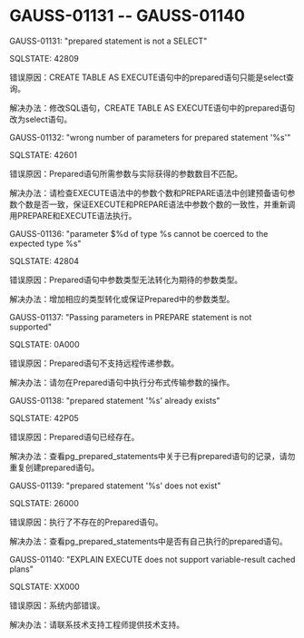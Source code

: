 # GAUSS-01131 -- GAUSS-01140

GAUSS-01131: "prepared statement is not a SELECT"

SQLSTATE: 42809

错误原因：CREATE TABLE AS EXECUTE语句中的prepared语句只能是select查询。

解决办法：修改SQL语句，CREATE TABLE AS EXECUTE语句中的prepared语句改为select语句。

GAUSS-01132: "wrong number of parameters for prepared statement '%s'"

SQLSTATE: 42601

错误原因：Prepared语句所需参数与实际获得的参数数目不匹配。

解决办法：请检查EXECUTE语法中的参数个数和PREPARE语法中创建预备语句参数个数是否一致，保证EXECUTE和PREPARE语法中参数个数的一致性，并重新调用PREPARE和EXECUTE语法执行。

GAUSS-01136: "parameter $%d of type %s cannot be coerced to the expected type %s"

SQLSTATE: 42804

错误原因：Prepared语句中参数类型无法转化为期待的参数类型。

解决办法：增加相应的类型转化或保证Prepared中的参数类型。

GAUSS-01137: "Passing parameters in PREPARE statement is not supported"

SQLSTATE: 0A000

错误原因：Prepared语句不支持远程传递参数。

解决办法：请勿在Prepared语句中执行分布式传输参数的操作。

GAUSS-01138: "prepared statement '%s' already exists"

SQLSTATE: 42P05

错误原因：Prepared语句已经存在。

解决办法：查看pg\_prepared\_statements中关于已有prepared语句的记录，请勿重复创建prepared语句。

GAUSS-01139: "prepared statement '%s' does not exist"

SQLSTATE: 26000

错误原因：执行了不存在的Prepared语句。

解决办法：查看pg\_prepared\_statements中是否有自己执行的prepared语句。

GAUSS-01140: "EXPLAIN EXECUTE does not support variable-result cached plans"

SQLSTATE: XX000

错误原因：系统内部错误。

解决办法：请联系技术支持工程师提供技术支持。
